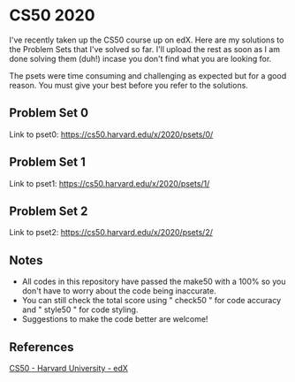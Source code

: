 # CS50 2020
I've recently taken up the CS50 course up on edX. Here are my solutions to the Problem Sets that I've solved so far. I'll upload the rest as soon as I am done solving them (duh!) incase you don't find what you are looking for.

The psets were time consuming and challenging as expected but for a good reason. You must give your best before you refer to the solutions.

Problem Set 0
----------

Link to pset0: https://cs50.harvard.edu/x/2020/psets/0/

Problem Set 1
----------

Link to pset1: https://cs50.harvard.edu/x/2020/psets/1/

Problem Set 2
----------

Link to pset2: https://cs50.harvard.edu/x/2020/psets/2/

Notes
----------

- All codes in this repository have passed the make50 with a 100% so you don't have to worry about the code being inaccurate.
- You can still check the total score using " check50 " for code accuracy and " style50 " for code styling.
- Suggestions to make the code better are welcome!

References
----------
[CS50 - Harvard University - edX](https://courses.edx.org/courses/course-v1:HarvardX+CS50+X/course/)

